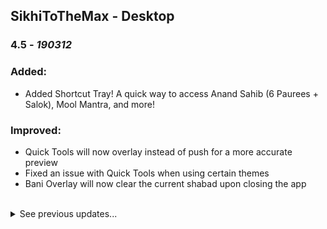 ## SikhiToTheMax - Desktop

### 4.5 - _190312_
### Added:
* Added Shortcut Tray! A quick way to access Anand Sahib (6 Paurees + Salok), Mool Mantra, and more!

### Improved:
* Quick Tools will now overlay instead of push for a more accurate preview
* Fixed an issue with Quick Tools when using certain themes
* Bani Overlay will now clear the current shabad upon closing the app

<br/>  
<details><summary>See previous updates...</summary>

### 4.4.1 - _190223_
### Improved:
* Fixed a bug that would cause preferences to be reset
* Removed the animation that occurred when changing slides with the "Next Line" toggle enabled

### 4.4 - _190212_
### Added:
* Added the ability to upload multiple custom backgrounds and save them for future use
* Added an option to hide the quick tools menu

### Improved:
* Moved all settings to a dedicated tab and removed duplicate options
* Fixed an issue when using the "Next Line" toggle that caused a large gap on the slide
* Fixed some issues with the custom background uploader
* Fixed some formatting issues when using Chromecast
* Fixed an issue where font sliders would not respond
* Updated the Help Guide with new information and images
* Updated Help Guide to no longer require an internet connection


### 4.3 - _190115_
### Added:
* You can now upload a custom background image! Check out the Custom option in the Themes menu
* Added wildcard support. Type a * when you are searching if you are unsure of a letter. See the Help section for more info
* Pressing CTRL (Windows) or CMD (Mac) + E will now display a blank slide
* You can now paste text into the search field
* When viewing a Shabad, you can now press a letter on your keyboard to go to the next panktee that starts with that letter
* We have added Google Analytics to help support our future updates. You can toggle this off/on in the settings

### Improved:
* The announcements section now supports formatting, line breaks, and spacing!
* We've made the toggle for Presenter View more accessible

### 4.2.3 - _181115_
* Bug Fixes 

### 4.2.1 - _181103_
#### Improved
* Bug Fixes for Windows 7 and 8 users. For the best SikhiToTheMax experience, consider updating to Windows 10. 

### 4.2.0 - _181031_
#### Improved
* **Searching**: Your searches will be faster than ever thanks to our improved database.
* **Bani Overlay** - 
  * You can now Overlay with Lareevaar! 
  * "Insert" slide options (custom slide, Waheguru slide, blank slide, etc) now appear on the overlay.
  * The font for the English translation looks cooler.
  * The overlaying padding and sizes are way smarter.
* **Chromecast** - Spacing on ChromeCast now matches Presenter View preview
* Moved the "Others" tab in Presenter View to a dedicated location rather than a drop-down
* Bug Fixes
* Style Fixes

#### Added
* **Live Feed** - Added ability to choose where you save Live Feed Text Files

### 4.1.0 - _180824_

#### Improved
  * **User Interface** - Wow! What is this beautiful new software that lets me present Gurbani and looks amazing? Actually, it's the same SikhiToTheMax, but Guru Sahib has done Kirpa on Sevadars to deliver a new version that is much more intuitive. It's the first step in a brand new experience that is coming. In this iteration, controls are closer to where you need them.
  * **Search by Ang** - Searching by Ang or page number has its own dedicated field
  * Bug Fixes
  * Style Fixes
  
#### Added
  * **Scripture Filtering** - Narrow down your search to different scriptures
  * **Single Screen Presenter View** - Get the benefits of presenter view without having to connect a second screen
  * **Bani Overlay** - Overlay Editor now provides a way to adjust the background size and opacity and the text size. Gurbani can also be coloured separately from the other text

### 4.0.6 - _180718_
#### Improved
 * **Search speed** - _First Letter Start (Gurmukhi)_ search has gotten a huge performance boost, nearing instant from the time you type a letter to when results are shown

### 4.0.5 - _180704_
#### Added
 * **Chromecast** - Cast to any Chromecast video receiver device
 * **Backgrounds/Themes** - 6 new gorgeous backgrounds and themes to further lend to the tranquil environment
 * **1-Letter Search** - Why wait? Start searching right when you start typing
 * **Auto-play** - Automatically advance to the next line on a timer
 * **Random Shabad** - Not looking for anything in particular but want to read Bani? Get a random Shabad
 * **Daily Hukamnama** - Get the daily Hukamnama from Sri Darbar Sahib, Amritsar
 * **Bani Overlay** - Overlay Gurbani from STTM to your live broadcast using OBS-compatible software
 * **Anand Karaj** - Present all of the 4 Laavs for the Sikh Wedding Ceremony
 * **Donate button** - If you would like to show your appreciation with a monetary gift, please click the Donate button
 * **Updates** - Get updated on the latest SikhiToTheMax news

### 3.3.1 - _180401_
#### Added
 * Help Section - Get your most frequently asked questions answered in the help section
 * 2-Letter Search - When searching for two letters, preference is given to shorter lines

#### Improved
 * Style updates
 * Bug fixes

### 3.3.0 - _180306_
#### Added
 * Akhand Paatth View - Infinitely scroll through Angs/pages until the end of the Granth
 * Navigation Arrows - Go to the next/previous Shabad with the click of a button!
 * Custom Slides - Send custom text to the presenter or choose from presets. Don't want anything on the screen? You can even send a blank slide.
 * Unsure which was the last Antraa that was sung? We've got checkmarks to indicate what lines you have already clicked.

#### Improved
 * Download progress - See the progress of the database download right on the app icon
 * Can't find the ਖ਼ character on your keyboard? No worries - just search for ਖ and we'll do the heavy lifting for you
 * You might want to sit down for this one, but the latest database update brought the number of corrections done by the BaniDB project up over 5,000! With Guru's Grace, SikhiToTheMax is using the most accurate digital Gurbani source available today.

### 3.2.0 - _170526_
#### Improved
 * Faster updates - We've reduced the size of the app and subsequent updates by storing the database separately on your device. It now downloads on first run and saves you from re-downloading every time we update the app. When there are updates to the database, those will get pulled transparently and allow you to use the app without interruption.

### 3.1.1 - _170524_
#### Added
 * Next Line - Show the next line in the Shabad while presenting

#### Improved
 * Preferences are now available in the app menu
 * The History and Shabad Controller panes have been switched in Presenter View for a better experience

### 3.1.0 - _170506_
#### Added
 * Presenter View - When presenting on an external monitor, see the controller in a beautiful and highly practical view for better efficiency in controlling the Viewer.
 * Search Types - Choose from four different search types by clicking on the gear icon in the search field
 * Left-Align option 

#### Improved
 * Aesthetics - The themes have gotten a fresh, new coat of paint to look even better. Animations have been updated.

### 3.0.3 - _170421_
#### Added
 * A strong, dark theme
 * Settings added to give control over what is displayed in the Viewer, with choice of theme, font sizes and Larivaar

### 3.0.2 - _170416_
#### Fixed
 * Database issue that was causing lack of results or Shabad not loading in the viewer.

### 3.0.1 - _170415_
#### Fixed
 * ਯ was showing up as ਣ in the on-screen keyboard

### 3.0.0 - _170414_
#### First-time User Instructions
 1. Start your First Letter search in the bottom right _Navigator_
 2. Click on a result to see it presented on the same screen. If you have an extended desktop, another presenter will automatically open up in full screen on your second screen.
 3. Navigate with up and down arrows and press space bar to return back to the main line
 4. Use the icons at the bottom of the footer to navigate between Search, Recent Shabads, and Current Shabad
 5. Please submit feedback to techsupport@khalisfoundation.org
</details>
